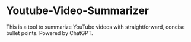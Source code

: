 # Youtube-Video-Summarizer
This is a tool to summarize YouTube videos with straightforward, concise bullet points. Powered by ChatGPT.
